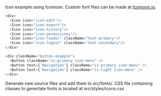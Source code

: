 Icon example using Icomoon. Custom font files can be made at <a target="_blank" href="https://icomoon.io/app/">Icomoon.io</a>.

```js
<div>
  <Icon icon="icon-edit"/>
  <Icon icon="icon-export"/>
  <Icon icon="icon-history"/>
  <Icon icon="icon-permissions"/>
  <Icon icon="icon-loader" className="text-primary"/>
  <Icon icon="icon-logout" className="text-secondary"/>
</div>
```

```js
<div className="button-example">
  <Button className="is-primary icon-menu" />
  <Button text={'Navigation'} className="is-primary icon-menu" />
  <Button text={'Navigation'} className="is-light icon-menu" />
</div>
```

Generate new source files and add them to src/fonts/. CSS file containing classes to genertate fonts is located at src/styles/icons.css